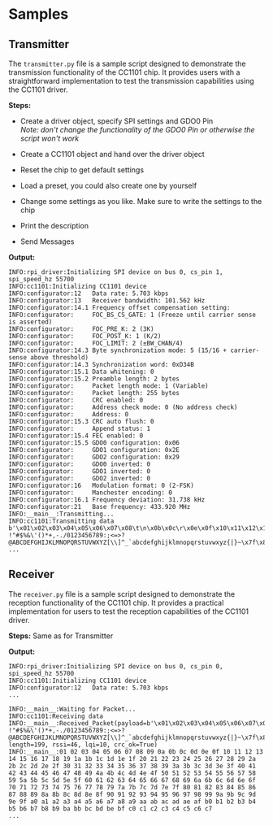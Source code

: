 # Samples

## Transmitter

The `transmitter.py` file is a sample script designed to demonstrate the transmission functionality of the CC1101 chip. It provides users with a straightforward implementation to test the transmission capabilities using the CC1101 driver.

**Steps:**
  * Create a driver object, specify SPI settings and GDO0 Pin\
    *Note: don't change the functionality of the GDO0 Pin or otherwise the script won't work*

  * Create a CC1101 object and hand over the driver object

  * Reset the chip to get default settings

  * Load a preset, you could also create one by yourself

  * Change some settings as you like. Make sure to write the settings to the chip

  * Print the description

  * Send Messages

**Output:**

```
INFO:rpi_driver:Initializing SPI device on bus 0, cs_pin 1, spi_speed_hz 55700
INFO:cc1101:Initializing CC1101 device
INFO:configurator:12   Data rate: 5.703 kbps
INFO:configurator:13   Receiver bandwidth: 101.562 kHz
INFO:configurator:14.1 Frequency offset compensation setting:
INFO:configurator:     FOC_BS_CS_GATE: 1 (Freeze until carrier sense is asserted)
INFO:configurator:     FOC_PRE_K: 2 (3K)
INFO:configurator:     FOC_POST_K: 1 (K/2)
INFO:configurator:     FOC_LIMIT: 2 (±BW_CHAN/4)
INFO:configurator:14.3 Byte synchronization mode: 5 (15/16 + carrier-sense above threshold)
INFO:configurator:14.3 Synchronization word: 0xD34B
INFO:configurator:15.1 Data whitening: 0
INFO:configurator:15.2 Preamble length: 2 bytes
INFO:configurator:     Packet length mode: 1 (Variable)
INFO:configurator:     Packet length: 255 bytes
INFO:configurator:     CRC enabled: 0
INFO:configurator:     Address check mode: 0 (No address check)
INFO:configurator:     Address: 0
INFO:configurator:15.3 CRC auto flush: 0
INFO:configurator:     Append status: 1
INFO:configurator:15.4 FEC enabled: 0
INFO:configurator:15.5 GDO0 configuration: 0x06
INFO:configurator:     GDO1 configuration: 0x2E
INFO:configurator:     GDO2 configuration: 0x29
INFO:configurator:     GDO0 inverted: 0
INFO:configurator:     GDO1 inverted: 0
INFO:configurator:     GDO2 inverted: 0
INFO:configurator:16   Modulation format: 0 (2-FSK)
INFO:configurator:     Manchester encoding: 0
INFO:configurator:16.1 Frequency deviation: 31.738 kHz
INFO:configurator:21   Base frequency: 433.920 MHz
INFO:__main__:Transmitting...
INFO:cc1101:Transmitting data b'\x01\x02\x03\x04\x05\x06\x07\x08\t\n\x0b\x0c\r\x0e\x0f\x10\x11\x12\x13\x14\x15\x16\x17\x18\x19\x1a\x1b\x1c\x1d\x1e\x1f !"#$%&\'()*+,-./0123456789:;<=>?@ABCDEFGHIJKLMNOPQRSTUVWXYZ[\\]^_`abcdefghijklmnopqrstuvwxyz{|}~\x7f\x80\x81\x82\x83\x84\x85\x86\x87\x88\x89\x8a\x8b\x8c\x8d\x8e\x8f\x90\x91\x92\x93\x94\x95\x96\x97\x98\x99\x9a\x9b\x9c\x9d\x9e\x9f\xa0\xa1\xa2\xa3\xa4\xa5\xa6\xa7\xa8\xa9\xaa\xab\xac\xad\xae\xaf\xb0\xb1\xb2\xb3\xb4\xb5\xb6\xb7\xb8\xb9\xba\xbb\xbc\xbd\xbe\xbf\xc0\xc1\xc2\xc3\xc4\xc5\xc6\xc7'
...
```

## Receiver
The `receiver.py` file is a sample script designed to demonstrate the reception functionality of the CC1101 chip. It provides a practical implementation for users to test the reception capabilities of the CC1101 driver.

**Steps:**
Same as for Transmitter

**Output:**
```
INFO:rpi_driver:Initializing SPI device on bus 0, cs_pin 0, spi_speed_hz 55700
INFO:cc1101:Initializing CC1101 device
INFO:configurator:12   Data rate: 5.703 kbps
...

INFO:__main__:Waiting for Packet...
INFO:cc1101:Receiving data
INFO:__main__:Received_Packet(payload=b'\x01\x02\x03\x04\x05\x06\x07\x08\t\n\x0b\x0c\r\x0e\x0f\x10\x11\x12\x13\x14\x15\x16\x17\x18\x19\x1a\x1b\x1c\x1d\x1e\x1f !"#$%&\'()*+,-./0123456789:;<=>?@ABCDEFGHIJKLMNOPQRSTUVWXYZ[\\]^_`abcdefghijklmnopqrstuvwxyz{|}~\x7f\x80\x81\x82\x83\x84\x85\x86\x87\x88\x89\x8a\x8b\x8c\x8d\x8e\x8f\x90\x91\x92\x93\x94\x95\x96\x97\x98\x99\x9a\x9b\x9c\x9d\x9e\x9f\xa0\xa1\xa2\xa3\xa4\xa5\xa6\xa7\xa8\xa9\xaa\xab\xac\xad\xae\xaf\xb0\xb1\xb2\xb3\xb4\xb5\xb6\xb7\xb8\xb9\xba\xbb\xbc\xbd\xbe\xbf\xc0\xc1\xc2\xc3\xc4\xc5\xc6\xc7', length=199, rssi=46, lqi=10, crc_ok=True)
INFO:__main__:01 02 03 04 05 06 07 08 09 0a 0b 0c 0d 0e 0f 10 11 12 13 14 15 16 17 18 19 1a 1b 1c 1d 1e 1f 20 21 22 23 24 25 26 27 28 29 2a 2b 2c 2d 2e 2f 30 31 32 33 34 35 36 37 38 39 3a 3b 3c 3d 3e 3f 40 41 42 43 44 45 46 47 48 49 4a 4b 4c 4d 4e 4f 50 51 52 53 54 55 56 57 58 59 5a 5b 5c 5d 5e 5f 60 61 62 63 64 65 66 67 68 69 6a 6b 6c 6d 6e 6f 70 71 72 73 74 75 76 77 78 79 7a 7b 7c 7d 7e 7f 80 81 82 83 84 85 86 87 88 89 8a 8b 8c 8d 8e 8f 90 91 92 93 94 95 96 97 98 99 9a 9b 9c 9d 9e 9f a0 a1 a2 a3 a4 a5 a6 a7 a8 a9 aa ab ac ad ae af b0 b1 b2 b3 b4 b5 b6 b7 b8 b9 ba bb bc bd be bf c0 c1 c2 c3 c4 c5 c6 c7
...
```